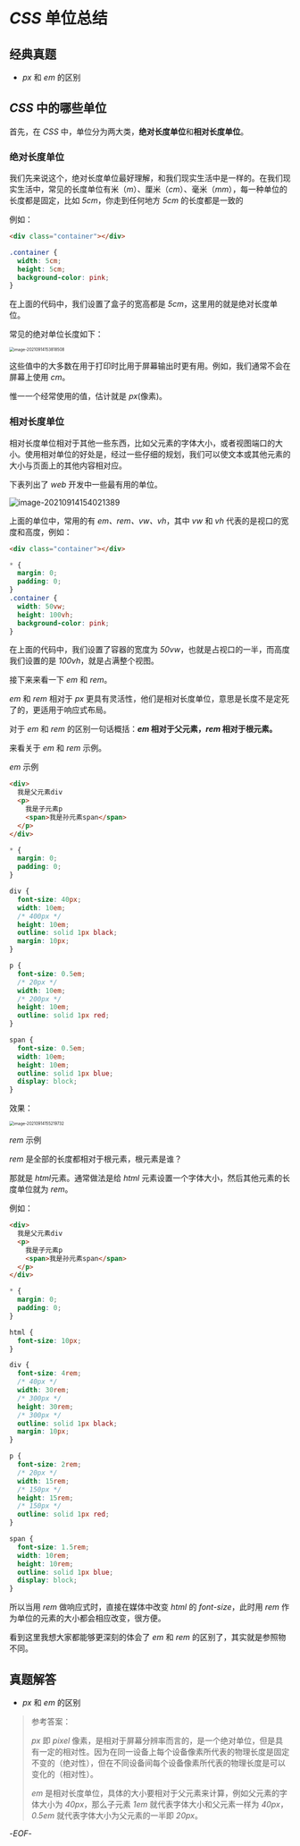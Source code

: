 # _CSS_ 单位总结

## 经典真题

- _px_ 和 _em_ 的区别

## _CSS_ 中的哪些单位

首先，在 _CSS_ 中，单位分为两大类，**绝对长度单位**和**相对长度单位**。

### 绝对长度单位

我们先来说这个，绝对长度单位最好理解，和我们现实生活中是一样的。在我们现实生活中，常见的长度单位有米（_m_）、厘米（_cm_）、毫米（_mm_），每一种单位的长度都是固定，比如 _5cm_，你走到任何地方 _5cm_ 的长度都是一致的

例如：

```html
<div class="container"></div>
```

```css
.container {
  width: 5cm;
  height: 5cm;
  background-color: pink;
}
```

在上面的代码中，我们设置了盒子的宽高都是 _5cm_，这里用的就是绝对长度单位。

常见的绝对单位长度如下：

<img src="https://xiejie-typora.oss-cn-chengdu.aliyuncs.com/2021-09-14-073818.png" alt="image-20210914153818508" style="zoom:50%;" />

这些值中的大多数在用于打印时比用于屏幕输出时更有用。例如，我们通常不会在屏幕上使用 _cm_。

惟一一个经常使用的值，估计就是 _px_(像素)。

### 相对长度单位

相对长度单位相对于其他一些东西，比如父元素的字体大小，或者视图端口的大小。使用相对单位的好处是，经过一些仔细的规划，我们可以使文本或其他元素的大小与页面上的其他内容相对应。

下表列出了 _web_ 开发中一些最有用的单位。

![image-20210914154021389](https://xiejie-typora.oss-cn-chengdu.aliyuncs.com/2021-09-14-074021.png)

上面的单位中，常用的有 _em、rem、vw、vh_，其中 _vw_ 和 _vh_ 代表的是视口的宽度和高度，例如：

```html
<div class="container"></div>
```

```css
* {
  margin: 0;
  padding: 0;
}
.container {
  width: 50vw;
  height: 100vh;
  background-color: pink;
}
```

在上面的代码中，我们设置了容器的宽度为 _50vw_，也就是占视口的一半，而高度我们设置的是 _100vh_，就是占满整个视图。

接下来来看一下 _em_ 和 _rem_。

_em_ 和 _rem_ 相对于 _px_ 更具有灵活性，他们是相对长度单位，意思是长度不是定死了的，更适用于响应式布局。

对于 _em_ 和 _rem_ 的区别一句话概括：**_em_ 相对于父元素，_rem_ 相对于根元素。**

来看关于 _em_ 和 _rem_ 示例。

_em_ 示例

```html
<div>
  我是父元素div
  <p>
    我是子元素p
    <span>我是孙元素span</span>
  </p>
</div>
```

```css
* {
  margin: 0;
  padding: 0;
}

div {
  font-size: 40px;
  width: 10em;
  /* 400px */
  height: 10em;
  outline: solid 1px black;
  margin: 10px;
}

p {
  font-size: 0.5em;
  /* 20px */
  width: 10em;
  /* 200px */
  height: 10em;
  outline: solid 1px red;
}

span {
  font-size: 0.5em;
  width: 10em;
  height: 10em;
  outline: solid 1px blue;
  display: block;
}
```

效果：

<img src="https://xiejie-typora.oss-cn-chengdu.aliyuncs.com/2021-09-14-075220.png" alt="image-20210914155219732" style="zoom:50%;" />

_rem_ 示例

_rem_ 是全部的长度都相对于根元素，根元素是谁？

那就是 *html*元素。通常做法是给 _html_ 元素设置一个字体大小，然后其他元素的长度单位就为 _rem_。

例如：

```html
<div>
  我是父元素div
  <p>
    我是子元素p
    <span>我是孙元素span</span>
  </p>
</div>
```

```css
* {
  margin: 0;
  padding: 0;
}

html {
  font-size: 10px;
}

div {
  font-size: 4rem;
  /* 40px */
  width: 30rem;
  /* 300px */
  height: 30rem;
  /* 300px */
  outline: solid 1px black;
  margin: 10px;
}

p {
  font-size: 2rem;
  /* 20px */
  width: 15rem;
  /* 150px */
  height: 15rem;
  /* 150px */
  outline: solid 1px red;
}

span {
  font-size: 1.5rem;
  width: 10rem;
  height: 10rem;
  outline: solid 1px blue;
  display: block;
}
```

所以当用 _rem_ 做响应式时，直接在媒体中改变 _html_ 的 _font-size_，此时用 _rem_ 作为单位的元素的大小都会相应改变，很方便。

看到这里我想大家都能够更深刻的体会了 _em_ 和 _rem_ 的区别了，其实就是参照物不同。

## 真题解答

- _px_ 和 _em_ 的区别

> 参考答案：
>
> _px_ 即 _pixel_ 像素，是相对于屏幕分辨率而言的，是一个绝对单位，但是具有一定的相对性。因为在同一设备上每个设备像素所代表的物理长度是固定不变的（绝对性），但在不同设备间每个设备像素所代表的物理长度是可以变化的（相对性）。
>
> _em_ 是相对长度单位，具体的大小要相对于父元素来计算，例如父元素的字体大小为 _40px_，那么子元素 _1em_ 就代表字体大小和父元素一样为 _40px_，_0.5em_ 就代表字体大小为父元素的一半即 _20px_。

-_EOF_-
